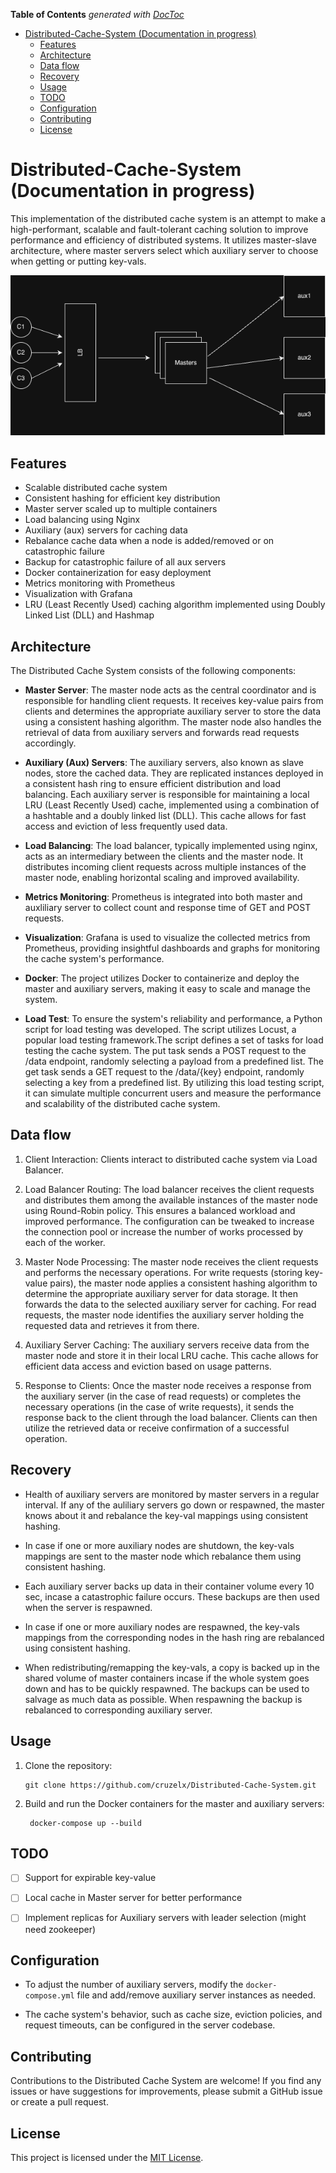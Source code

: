 <!-- START doctoc generated TOC please keep comment here to allow auto update -->
<!-- DON'T EDIT THIS SECTION, INSTEAD RE-RUN doctoc TO UPDATE -->
**Table of Contents**  *generated with [DocToc](https://github.com/thlorenz/doctoc)*

- [Distributed-Cache-System (Documentation in progress)](#distributed-cache-system-documentation-in-progress)
  - [Features](#features)
  - [Architecture](#architecture)
  - [Data flow](#data-flow)
  - [Recovery](#recovery)
  - [Usage](#usage)
  - [TODO](#todo)
  - [Configuration](#configuration)
  - [Contributing](#contributing)
  - [License](#license)

<!-- END doctoc generated TOC please keep comment here to allow auto update -->

# Distributed-Cache-System (Documentation in progress)
This implementation of the distributed cache system is an attempt to make a high-performant, scalable and fault-tolerant caching solution to improve performance and efficiency of distributed systems. It utilizes master-slave architecture, where master servers select which auxiliary server to choose when getting or putting key-vals. 

![Architecture of Distributed Cache System](distributed-cache.png)
## Features

- Scalable distributed cache system
- Consistent hashing for efficient key distribution
- Master server scaled up to multiple containers
- Load balancing using Nginx
- Auxiliary (aux) servers for caching data
- Rebalance cache data when a node is added/removed or on catastrophic failure
- Backup for catastrophic failure of all aux servers
- Docker containerization for easy deployment
- Metrics monitoring with Prometheus
- Visualization with Grafana
- LRU (Least Recently Used) caching algorithm implemented using Doubly Linked List (DLL) and Hashmap

## Architecture

The Distributed Cache System consists of the following components:

- **Master Server**: The master node acts as the central coordinator and is responsible for handling client requests. It receives key-value pairs from clients and determines the appropriate auxiliary server to store the data using a consistent hashing algorithm. The master node also handles the retrieval of data from auxiliary servers and forwards read requests accordingly.

- **Auxiliary (Aux) Servers**: The auxiliary servers, also known as slave nodes, store the cached data. They are replicated instances deployed in a consistent hash ring to ensure efficient distribution and load balancing. Each auxiliary server is responsible for maintaining a local LRU (Least Recently Used) cache, implemented using a combination of a hashtable and a doubly linked list (DLL). This cache allows for fast access and eviction of less frequently used data.

- **Load Balancing**: The load balancer, typically implemented using nginx, acts as an intermediary between the clients and the master node. It distributes incoming client requests across multiple instances of the master node, enabling horizontal scaling and improved availability.

- **Metrics Monitoring**: Prometheus is integrated into both master and auxliliary server to collect count and response time of GET and POST requests.

- **Visualization**: Grafana is used to visualize the collected metrics from Prometheus, providing insightful dashboards and graphs for monitoring the cache system's performance.
  
- **Docker**: The project utilizes Docker to containerize and deploy the master and auxiliary servers, making it easy to scale and manage the system.

-  **Load Test**: To ensure the system's reliability and performance, a Python script for load testing was developed. The script utilizes Locust, a popular load testing framework.The script defines a set of tasks for load testing the cache system. The put task sends a POST request to the /data endpoint, randomly selecting a payload from a predefined list. The get task sends a GET request to the /data/{key} endpoint, randomly selecting a key from a predefined list. By utilizing this load testing script, it can simulate multiple concurrent users and measure the performance and scalability of the distributed cache system.



## Data flow

1. Client Interaction: Clients interact to distributed cache system via Load Balancer.
   
2. Load Balancer Routing: The load balancer receives the client requests and distributes them among the available instances of the master node using Round-Robin policy. This ensures a balanced workload and improved performance. The configuration can be tweaked to increase the connection pool or increase the number of works processed by each of the worker.
   
3. Master Node Processing: The master node receives the client requests and performs the necessary operations. For write requests (storing key-value pairs), the master node applies a consistent hashing algorithm to determine the appropriate auxiliary server for data storage. It then forwards the data to the selected auxiliary server for caching. For read requests, the master node identifies the auxiliary server holding the requested data and retrieves it from there.
   
4. Auxiliary Server Caching: The auxiliary servers receive data from the master node and store it in their local LRU cache. This cache allows for efficient data access and eviction based on usage patterns.
   
5. Response to Clients: Once the master node receives a response from the auxiliary server (in the case of read requests) or completes the necessary operations (in the case of write requests), it sends the response back to the client through the load balancer. Clients can then utilize the retrieved data or receive confirmation of a successful operation.

## Recovery
- Health of auxiliary servers are monitored by master servers in a regular interval. If any of the auliliary servers go down or respawned, the master knows about it and rebalance the key-val mappings using consistent hashing.
  
- In case if one or more auxiliary nodes are shutdown, the key-vals mappings are sent to the master node which rebalance them using consistent hashing. 
  
- Each auxiliary server backs up data in their container volume every 10 sec, incase a catastrophic failure occurs. These backups are then used when the server is respawned.
  
- In case if one or more auxiliary nodes are respawned, the key-vals mappings from the corresponding nodes in the hash ring are rebalanced using consistent hashing.
  
- When redistributing/remapping the key-vals, a copy is backed up in the shared volume of master containers incase if the whole system goes down and has to be quickly respawned. The backups can be used to salvage as much data as possible. When respawning the backup is rebalanced to corresponding auxiliary server.


## Usage

1. Clone the repository:
   ```
   git clone https://github.com/cruzelx/Distributed-Cache-System.git
   ``` 
2. Build and run the Docker containers for the master and auxiliary servers:
   ```
    docker-compose up --build
   ```

## TODO
-  [ ] Support for expirable key-value
-  [ ] Local cache in Master server for better performance
-  [ ] Implement replicas for Auxiliary servers with leader selection (might need zookeeper)


## Configuration

- To adjust the number of auxiliary servers, modify the `docker-compose.yml` file and add/remove auxiliary server instances as needed.

- The cache system's behavior, such as cache size, eviction policies, and request timeouts, can be configured in the server codebase.

## Contributing

Contributions to the Distributed Cache System are welcome! If you find any issues or have suggestions for improvements, please submit a GitHub issue or create a pull request.

## License

This project is licensed under the [MIT License](LICENSE).